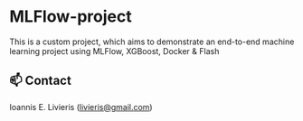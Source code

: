 # MLFlow-project

This is a custom project, which aims to demonstrate an end-to-end machine learning project using MLFlow, XGBoost, Docker & Flash


## :mailbox: Contact

Ioannis E. Livieris (livieris@gmail.com)